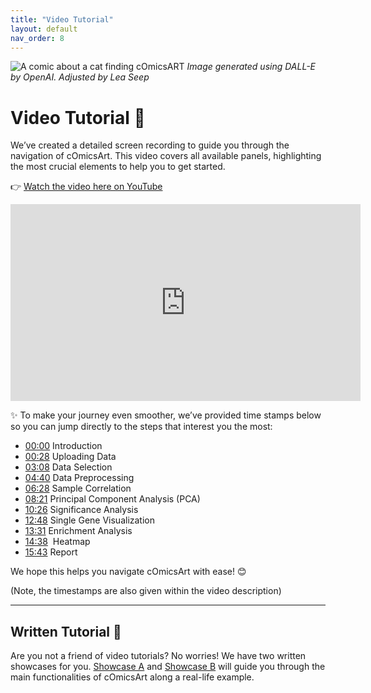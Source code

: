 ```yaml
---
title: "Video Tutorial"
layout: default
nav_order: 8
---
```


![A comic about a cat finding cOmicsART](/cOmicsArt/assets/images/cOmicsRabbit.png) *Image generated using DALL-E by OpenAI. Adjusted by Lea Seep*

# Video Tutorial 🎥

We’ve created a detailed screen recording to guide you through the navigation of cOmicsArt. This video covers all available panels, highlighting the most crucial elements to help you to get started.

👉 [Watch the video here on YouTube](https://www.youtube.com/watch?v=pTGjtIYQOak)

<iframe width="560" height="315" src="https://www.youtube.com/embed/pTGjtIYQOak?si=7Xu54qSF-YVIcWsH" title="YouTube video player" frameborder="0" allow="accelerometer; autoplay; clipboard-write; encrypted-media; gyroscope; picture-in-picture; web-share" referrerpolicy="strict-origin-when-cross-origin" allowfullscreen>

</iframe>

✨ To make your journey even smoother, we’ve provided time stamps below so you can jump directly to the steps that interest you the most:

-   [00:00](https://www.youtube.com/watch?v=pTGjtIYQOak&t=0s) Introduction
-   [00:28](https://www.youtube.com/watch?v=pTGjtIYQOak&t=28s) Uploading Data
-   [03:08](https://www.youtube.com/watch?v=pTGjtIYQOak&t=188s) Data Selection
-   [04:40](https://www.youtube.com/watch?v=pTGjtIYQOak&t=280s) Data Preprocessing
-   [06:28](https://www.youtube.com/watch?v=pTGjtIYQOak&t=388s) Sample Correlation
-   [08:21](https://www.youtube.com/watch?v=pTGjtIYQOak&t=501s) Principal Component Analysis (PCA)
-   [10:26](https://www.youtube.com/watch?v=pTGjtIYQOak&t=626s) Significance Analysis
-   [12:48](https://www.youtube.com/watch?v=pTGjtIYQOak&t=768s) Single Gene Visualization
-   [13:31](https://www.youtube.com/watch?v=pTGjtIYQOak&t=811s) Enrichment Analysis
-   [14:38](https://www.youtube.com/watch?v=pTGjtIYQOak&t=878s) ️ Heatmap
-   [15:43](https://www.youtube.com/watch?v=pTGjtIYQOak&t=943s) Report

We hope this helps you navigate cOmicsArt with ease! 😊

(Note, the timestamps are also given within the video description)

---

## Written Tutorial 📝

Are you not a friend of video tutorials? No worries! We have two written showcases for 
you. [Showcase A](../showcases/showcase-a.md) and [Showcase B](../showcases/showcase-b.md)
will guide you through the main functionalities of cOmicsArt along a real-life example.
